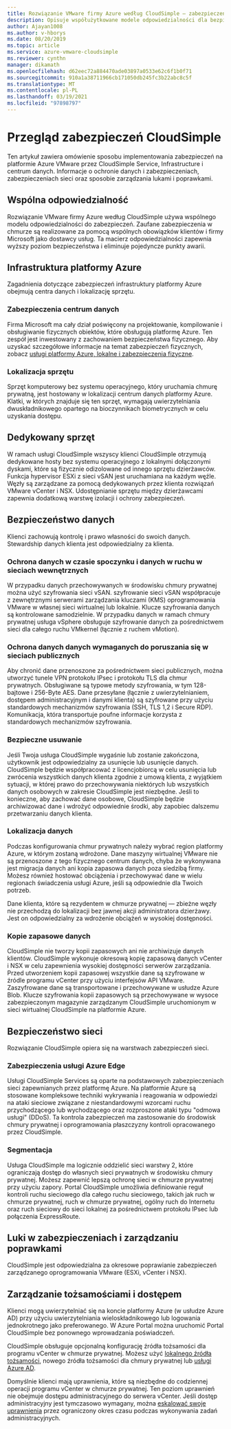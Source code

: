 ```yaml
---
title: Rozwiązanie VMware firmy Azure według CloudSimple — zabezpieczenia dla usług CloudSimple Services
description: Opisuje współużytkowane modele odpowiedzialności dla bezpieczeństwa usług CloudSimple Services
author: Ajayan1008
ms.author: v-hborys
ms.date: 08/20/2019
ms.topic: article
ms.service: azure-vmware-cloudsimple
ms.reviewer: cynthn
manager: dikamath
ms.openlocfilehash: d62eec72a884470ade03897a0533e62c6f1b0f71
ms.sourcegitcommit: 910a1a38711966cb171050db245fc3b22abc8c5f
ms.translationtype: MT
ms.contentlocale: pl-PL
ms.lasthandoff: 03/19/2021
ms.locfileid: "97898797"
---
```

# <a name="cloudsimple-security-overview"></a>Przegląd zabezpieczeń CloudSimple

Ten artykuł zawiera omówienie sposobu implementowania zabezpieczeń na platformie Azure VMware przez CloudSimple Service, Infrastructure i centrum danych. Informacje o ochronie danych i zabezpieczeniach, zabezpieczeniach sieci oraz sposobie zarządzania lukami i poprawkami.

## <a name="shared-responsibility"></a>Wspólna odpowiedzialność

Rozwiązanie VMware firmy Azure według CloudSimple używa wspólnego modelu odpowiedzialności do zabezpieczeń. Zaufane zabezpieczenia w chmurze są realizowane za pomocą wspólnych obowiązków klientów i firmy Microsoft jako dostawcy usług. Ta macierz odpowiedzialności zapewnia wyższy poziom bezpieczeństwa i eliminuje pojedyncze punkty awarii.

## <a name="azure-infrastructure"></a>Infrastruktura platformy Azure

Zagadnienia dotyczące zabezpieczeń infrastruktury platformy Azure obejmują centra danych i lokalizację sprzętu.

### <a name="datacenter-security"></a>Zabezpieczenia centrum danych

Firma Microsoft ma cały dział poświęcony na projektowanie, kompilowanie i obsługiwanie fizycznych obiektów, które obsługują platformę Azure. Ten zespół jest inwestowany z zachowaniem bezpieczeństwa fizycznego. Aby uzyskać szczegółowe informacje na temat zabezpieczeń fizycznych, zobacz [usługi platformy Azure, lokalne i zabezpieczenia fizyczne](../security/fundamentals/physical-security.md).

### <a name="equipment-location"></a>Lokalizacja sprzętu

Sprzęt komputerowy bez systemu operacyjnego, który uruchamia chmurę prywatną, jest hostowany w lokalizacji centrum danych platformy Azure.  Klatki, w których znajduje się ten sprzęt, wymagają uwierzytelniania dwuskładnikowego opartego na bioczynnikach biometrycznych w celu uzyskania dostępu.

## <a name="dedicated-hardware"></a>Dedykowany sprzęt

W ramach usługi CloudSimple wszyscy klienci CloudSimple otrzymują dedykowane hosty bez systemu operacyjnego z lokalnymi dołączonymi dyskami, które są fizycznie odizolowane od innego sprzętu dzierżawców. Funkcja hypervisor ESXi z sieci vSAN jest uruchamiana na każdym węźle. Węzły są zarządzane za pomocą dedykowanych przez klienta rozwiązań VMware vCenter i NSX. Udostępnianie sprzętu między dzierżawcami zapewnia dodatkową warstwę izolacji i ochrony zabezpieczeń.

## <a name="data-security"></a>Bezpieczeństwo danych

Klienci zachowują kontrolę i prawo własności do swoich danych. Stewardship danych klienta jest odpowiedzialny za klienta.

### <a name="data-protection-for-data-at-rest-and-data-in-motion-within-internal-networks"></a>Ochrona danych w czasie spoczynku i danych w ruchu w sieciach wewnętrznych

W przypadku danych przechowywanych w środowisku chmury prywatnej można użyć szyfrowania sieci vSAN. szyfrowanie sieci vSAN współpracuje z zewnętrznymi serwerami zarządzania kluczami (KMS) oprogramowania VMware w własnej sieci wirtualnej lub lokalnie.  Klucze szyfrowania danych są kontrolowane samodzielnie. W przypadku danych w ramach chmury prywatnej usługa vSphere obsługuje szyfrowanie danych za pośrednictwem sieci dla całego ruchu VMkernel (łącznie z ruchem vMotion).

### <a name="data-protection-for-data-that-is-required-to-move-through-public-networks"></a>Ochrona danych danych wymaganych do poruszania się w sieciach publicznych

Aby chronić dane przenoszone za pośrednictwem sieci publicznych, można utworzyć tunele VPN protokołu IPsec i protokołu TLS dla chmur prywatnych. Obsługiwane są typowe metody szyfrowania, w tym 128-bajtowe i 256-Byte AES. Dane przesyłane (łącznie z uwierzytelnianiem, dostępem administracyjnym i danymi klienta) są szyfrowane przy użyciu standardowych mechanizmów szyfrowania (SSH, TLS 1,2 i Secure RDP). Komunikacja, która transportuje poufne informacje korzysta z standardowych mechanizmów szyfrowania.

### <a name="secure-disposal"></a>Bezpieczne usuwanie

Jeśli Twoja usługa CloudSimple wygaśnie lub zostanie zakończona, użytkownik jest odpowiedzialny za usunięcie lub usunięcie danych. CloudSimple będzie współpracować z licencjobiorcą w celu usunięcia lub zwrócenia wszystkich danych klienta zgodnie z umową klienta, z wyjątkiem sytuacji, w której prawo do przechowywania niektórych lub wszystkich danych osobowych w zakresie CloudSimple jest niezbędne. Jeśli to konieczne, aby zachować dane osobowe, CloudSimple będzie archiwizować dane i wdrożyć odpowiednie środki, aby zapobiec dalszemu przetwarzaniu danych klienta.

### <a name="data-location"></a>Lokalizacja danych

Podczas konfigurowania chmur prywatnych należy wybrać region platformy Azure, w którym zostaną wdrożone. Dane maszyny wirtualnej VMware nie są przenoszone z tego fizycznego centrum danych, chyba że wykonywana jest migracja danych ani kopia zapasowa danych poza siedzibą firmy. Możesz również hostować obciążenia i przechowywać dane w wielu regionach świadczenia usługi Azure, jeśli są odpowiednie dla Twoich potrzeb.

Dane klienta, które są rezydentem w chmurze prywatnej — zbieżne węzły nie przechodzą do lokalizacji bez jawnej akcji administratora dzierżawy. Jest on odpowiedzialny za wdrożenie obciążeń w wysokiej dostępności.

### <a name="data-backups"></a>Kopie zapasowe danych

CloudSimple nie tworzy kopii zapasowych ani nie archiwizuje danych klientów. CloudSimple wykonuje okresową kopię zapasową danych vCenter i NSX w celu zapewnienia wysokiej dostępności serwerów zarządzania. Przed utworzeniem kopii zapasowej wszystkie dane są szyfrowane w źródle programu vCenter przy użyciu interfejsów API VMware. Zaszyfrowane dane są transportowane i przechowywane w usłudze Azure Blob. Klucze szyfrowania kopii zapasowych są przechowywane w wysoce zabezpieczonym magazynie zarządzanym CloudSimple uruchomionym w sieci wirtualnej CloudSimple na platformie Azure.

## <a name="network-security"></a>Bezpieczeństwo sieci

Rozwiązanie CloudSimple opiera się na warstwach zabezpieczeń sieci.

### <a name="azure-edge-security"></a>Zabezpieczenia usługi Azure Edge

Usługi CloudSimple Services są oparte na podstawowych zabezpieczeniach sieci zapewnianych przez platformę Azure. Na platformie Azure są stosowane kompleksowe techniki wykrywania i reagowania w odpowiedzi na ataki sieciowe związane z niestandardowymi wzorcami ruchu przychodzącego lub wychodzącego oraz rozproszone ataki typu "odmowa usługi" (DDoS). Ta kontrola zabezpieczeń ma zastosowanie do środowisk chmury prywatnej i oprogramowania płaszczyzny kontroli opracowanego przez CloudSimple.

### <a name="segmentation"></a>Segmentacja

Usługa CloudSimple ma logicznie oddzielić sieci warstwy 2, które ograniczają dostęp do własnych sieci prywatnych w środowisku chmury prywatnej. Możesz zapewnić lepszą ochronę sieci w chmurze prywatnej przy użyciu zapory. Portal CloudSimple umożliwia definiowanie reguł kontroli ruchu sieciowego dla całego ruchu sieciowego, takich jak ruch w chmurze prywatnej, ruch w chmurze prywatnej, ogólny ruch do Internetu oraz ruch sieciowy do sieci lokalnej za pośrednictwem protokołu IPsec lub połączenia ExpressRoute.

## <a name="vulnerability-and-patch-management"></a>Luki w zabezpieczeniach i zarządzaniu poprawkami

CloudSimple jest odpowiedzialna za okresowe poprawianie zabezpieczeń zarządzanego oprogramowania VMware (ESXi, vCenter i NSX).

## <a name="identity-and-access-management"></a>Zarządzanie tożsamościami i dostępem

Klienci mogą uwierzytelniać się na koncie platformy Azure (w usłudze Azure AD) przy użyciu uwierzytelniania wieloskładnikowego lub logowania jednokrotnego jako preferowanego. W Azure Portal można uruchomić Portal CloudSimple bez ponownego wprowadzania poświadczeń.

CloudSimple obsługuje opcjonalną konfigurację źródła tożsamości dla programu vCenter w chmurze prywatnej. Możesz użyć [lokalnego źródła tożsamości](set-vcenter-identity.md), nowego źródła tożsamości dla chmury prywatnej lub [usługi Azure AD](azure-ad.md).

Domyślnie klienci mają uprawnienia, które są niezbędne do codziennej operacji programu vCenter w chmurze prywatnej. Ten poziom uprawnień nie obejmuje dostępu administracyjnego do serwera vCenter. Jeśli dostęp administracyjny jest tymczasowo wymagany, można [eskalować swoje uprawnienia](escalate-private-cloud-privileges.md) przez ograniczony okres czasu podczas wykonywania zadań administracyjnych.
